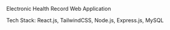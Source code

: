 Electronic Health Record Web Application

Tech Stack: React.js, TailwindCSS, Node.js, Express.js, MySQL
